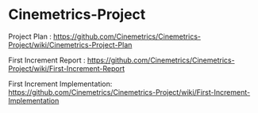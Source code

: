 # Cinemetrics-Project

Project Plan : https://github.com/Cinemetrics/Cinemetrics-Project/wiki/Cinemetrics-Project-Plan

First Increment Report : https://github.com/Cinemetrics/Cinemetrics-Project/wiki/First-Increment-Report

First Increment Implementation: https://github.com/Cinemetrics/Cinemetrics-Project/wiki/First-Increment-Implementation

